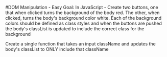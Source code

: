 #DOM Manipulation - Easy
Goal: In JavaScript - Create two buttons, one that when clicked turns the background of the body red. The other, when clicked, turns the body's background color white. Each of the background colors should be defined as class styles and when the buttons are pushed the body's classList is updated to include the correct class for the background

Create a single function that takes an input className and updates the body's classList to ONLY include that className